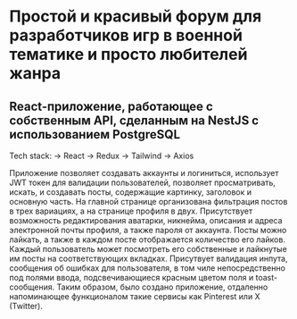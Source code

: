 
# Простой и красивый форум для разработчиков игр в военной тематике и просто любителей жанра

## React-приложение, работающее с собственным API, сделанным на NestJS с использованием PostgreSQL

Tech stack:
-> React
-> Redux
-> Tailwind
-> Axios

Приложение позволяет создавать аккаунты и логиниться, использует JWT токен для валидации пользователей, позволяет просматривать, искать, и создавать посты, содержащие картинку, заголовок и основную часть. На главной странице организована фильтрация постов в трех вариациях, а на странице профиля в двух. Присутствует возможность редактирования аватарки, никнейма, описания и адреса электронной почты профиля, а также пароля от аккаунта. Посты можно лайкать, а также в каждом посте отображается количество его лайков. Каждый пользователь может посмотреть его собственные и лайкнутые им посты на соответствующих вкладках. Присутвует валидация инпута, сообщения об ошибках для пользователя, в том чиле непосредственно под полями ввода, подсвечивающиеся красным цветом поля и toast-сообщения. Таким образом, было создано приложение, отдаленно напоминающее функционалом такие сервисы как Pinterest или X (Twitter).
